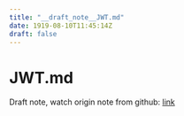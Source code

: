 ```yaml
---
title: "__draft_note__JWT.md"
date: 1919-08-10T11:45:14Z
draft: false
---
```


# JWT.md

Draft note, watch origin note from github: [link](https://github.com/tinghaolai/just-random-note/blob/master/backend-random-thing/JWT.md)